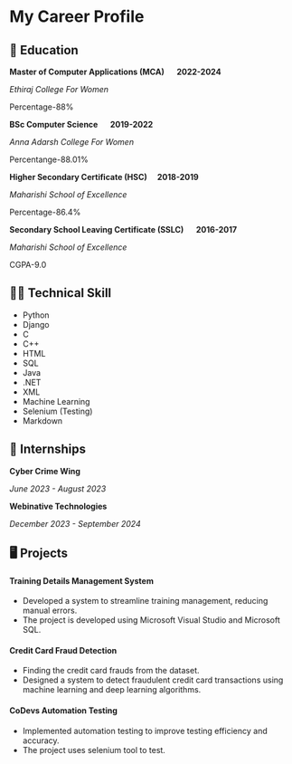# My Career Profile

## :book: Education
**Master of Computer Applications (MCA)** &emsp; **2022-2024**

_Ethiraj College For Women_

Percentage-88%

**BSc Computer Science** &emsp; **2019-2022**

_Anna Adarsh College For Women_

Percentange-88.01%

**Higher Secondary Certificate (HSC)** &emsp;**2018-2019**

_Maharishi School of Excellence_

Percentage-86.4%

**Secondary School Leaving Certificate (SSLC)** &emsp; **2016-2017**

_Maharishi School of Excellence_

CGPA-9.0


##  :woman_technologist: Technical Skill
* Python
* Django
* C
* C++
* HTML
* SQL
* Java
* .NET
* XML
* Machine Learning
* Selenium (Testing)
* Markdown

## :star2: Internships
**Cyber Crime Wing**

_June 2023 - August 2023_

**Webinative Technologies**

_December 2023 - September 2024_

## 🖥️ Projects
#### Training Details Management System
* Developed a system to streamline training management, reducing manual errors.
* The project is developed using Microsoft Visual Studio and Microsoft SQL.

#### Credit Card Fraud Detection
* Finding the credit card frauds from the dataset.
* Designed a system to detect fraudulent credit card transactions using machine learning and deep learning algorithms.

#### CoDevs Automation Testing
* Implemented automation testing to improve testing efficiency and accuracy.
* The project uses selenium tool to test.
